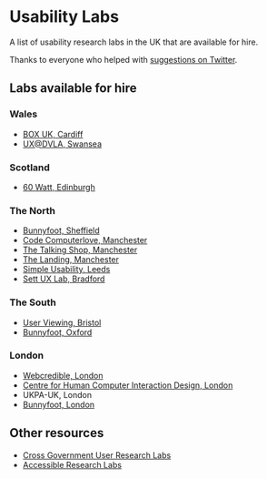 # Usability Labs

A list of usability research labs in the UK that are available for hire.

Thanks to everyone who helped with [suggestions on Twitter](https://twitter.com/benjystanton/status/702992066004066305).

## Labs available for hire

### Wales
- [BOX UK, Cardiff](https://www.boxuk.com/)
- [UX@DVLA, Swansea](https://www.digitalmarketplace.service.gov.uk/g-cloud/services/7715666004584140)

### Scotland
- [60 Watt, Edinburgh](http://www.60wattresearch.co.uk/)

### The North
- [Bunnyfoot, Sheffield](http://www.bunnyfoot.com/services/studiosandequipment.php)
- [Code Computerlove, Manchester](http://www.codecomputerlove.com/)
- [The Talking Shop, Manchester](http://www.thetalkingshop.co.uk/studios/)
- [The Landing, Manchester](http://www.thelanding.org.uk/interactive-media-labs)
- [Simple Usability, Leeds](http://www.simpleusability.com/)
- [Sett UX Lab, Bradford](http://www.settuxlab.com/)

### The South
- [User Viewing, Bristol](http://www.userviewing.co.uk/)
- [Bunnyfoot, Oxford](http://www.bunnyfoot.com/services/studiosandequipment.php)

### London
- [Webcredible, London](http://www.webcredible.com/usability-lab-hire)
- [Centre for Human Computer Interaction Design, London](http://www.city.ac.uk/centre-for-human-computer-interaction-design)
- UKPA-UK, London
- [Bunnyfoot, London](http://www.bunnyfoot.com/services/studiosandequipment.php)


## Other resources
- [Cross Government User Research Labs](https://userresearchmethods.hackpad.com/Cross-Government-User-Research-Labs-5sU2IQF7ldF)
- [Accessible Research Labs](https://userresearchmethods.hackpad.com/Accessible-Research-Labs-vsDQUx7RqnP)
